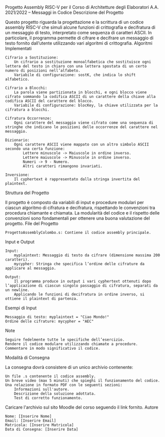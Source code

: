 Progetto Assembly RISC-V per il Corso di Architetture degli Elaboratori
A.A. 2021/2022 – Messaggi in Codice
Descrizione del Progetto

Questo progetto riguarda la progettazione e la scrittura di un codice assembly RISC-V che simuli alcune funzioni di crittografia e decifratura di un messaggio di testo, interpretato come sequenza di caratteri ASCII. In particolare, il programma permette di cifrare e decifrare un messaggio di testo fornito dall’utente utilizzando vari algoritmi di crittografia.
Algoritmi Implementati

    Cifrario a Sostituzione:
        Un cifrario a sostituzione monoalfabetica che sostituisce ogni lettera del testo in chiaro con una lettera spostata di un certo numero di posizioni nell’alfabeto.
        Variabile di configurazione: sostK, che indica lo shift alfabetico.

    Cifrario a Blocchi:
        La parola viene partizionata in blocchi, e ogni blocco viene cifrato sommando la codifica ASCII di un carattere della chiave alla codifica ASCII del carattere del blocco.
        Variabile di configurazione: blocKey, la chiave utilizzata per la cifratura a blocchi.

    Cifratura Occorrenze:
        Ogni carattere del messaggio viene cifrato come una sequenza di stringhe che indicano le posizioni delle occorrenze del carattere nel messaggio.

    Dizionario:
        Ogni carattere ASCII viene mappato con un altro simbolo ASCII secondo una certa funzione:
            Lettere minuscole -> Maiuscole in ordine inverso.
            Lettere maiuscole -> Minuscole in ordine inverso.
            Numeri -> 9 - Numero.
            Altri caratteri rimangono invariati.

    Inversione:
        Il cyphertext è rappresentato dalla stringa invertita del plaintext.

Struttura del Progetto

Il progetto è composto da variabili di input e procedure modulari per ciascun algoritmo di cifratura e decifratura, rispettando le convenzioni tra procedura chiamante e chiamata. La modularità del codice e il rispetto delle convenzioni sono fondamentali per ottenere una buona valutazione del progetto.
File del Progetto

    ProgettoAssemblyColombo.s: Contiene il codice assembly principale.

Input e Output

    Input:
        myplaintext: Messaggio di testo da cifrare (dimensione massima 200 caratteri).
        mycypher: Stringa che specifica l’ordine delle cifrature da applicare al messaggio.

    Output:
        Il programma produce in output i vari cyphertext ottenuti dopo l’applicazione di ciascun singolo passaggio di cifratura, separati da un newline.
        Applicando le funzioni di decifratura in ordine inverso, si ottiene il plaintext di partenza.

Esempi di Input

    Messaggio di testo: myplaintext = "Ciao Mondo!"
    Ordine delle cifrature: mycypher = "AEC"

Note

    Seguire fedelmente tutte le specifiche dell’esercizio.
    Rendere il codice modulare utilizzando chiamate a procedure.
    Commentare in modo significativo il codice.

Modalità di Consegna

La consegna dovrà consistere di un unico archivio contenente:

    Un file .s contenente il codice assembly.
    Un breve video (max 5 minuti) che spieghi il funzionamento del codice.
    Una relazione in formato PDF con le seguenti sezioni:
        Informazioni sull'autore.
        Descrizione della soluzione adottata.
        Test di corretto funzionamento.

Caricare l'archivio sul sito Moodle del corso seguendo il link fornito.
Autore

    Nome: [Inserire Nome]
    Email: [Inserire Email]
    Matricola: [Inserire Matricola]
    Data di Consegna: [Inserire Data]
